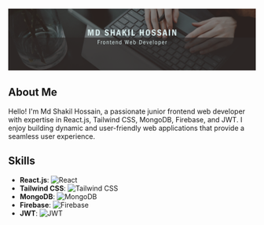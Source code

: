 ![Banner](https://github.com/Shakil4432/Shakil4432/blob/main/Black%20And%20Grey%20Professional%20Technology%20LinkedIn%20Banner%20(2).png?raw=true)

## About Me
Hello! I'm Md Shakil Hossain, a passionate junior frontend web developer with expertise in React.js, Tailwind CSS, MongoDB, Firebase, and JWT. I enjoy building dynamic and user-friendly web applications that provide a seamless user experience.

## Skills
- **React.js**: ![React](https://img.shields.io/badge/-React-black?logo=react&style=flat-square)
- **Tailwind CSS**: ![Tailwind CSS](https://img.shields.io/badge/-Tailwind%20CSS-black?logo=tailwindcss&style=flat-square)
- **MongoDB**: ![MongoDB](https://img.shields.io/badge/-MongoDB-black?logo=mongodb&style=flat-square)
- **Firebase**: ![Firebase](https://img.shields.io/badge/-Firebase-black?logo=firebase&style=flat-square)
- **JWT**: ![JWT](https://img.shields.io/badge/-JWT-black?logo=jsonwebtokens&style=flat-square)

